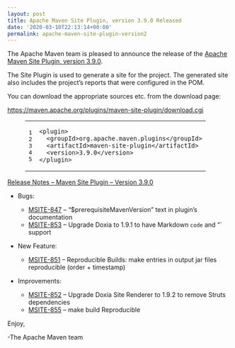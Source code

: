 ```yaml
---
layout: post
title: Apache Maven Site Plugin, version 3.9.0 Released
date: '2020-03-10T22:13:14+00:00'
permalink: apache-maven-site-plugin-version2
---
```

<div class="entry-content"><p>The Apache Maven team is pleased to announce the release of the
<a href="https://maven.apache.org/plugins/maven-site-plugin/">Apache Maven Site Plugin, version 3.9.0</a>.</p>

<p>The Site Plugin is used to generate a site for the project. The generated site
also includes the project&rsquo;s reports that were configured in the POM.</p>

<p>You can download the appropriate sources etc. from the download page:</p>

<p><a href="https://maven.apache.org/plugins/maven-site-plugin/download.cgi">https://maven.apache.org/plugins/maven-site-plugin/download.cgi</a></p>

<figure class='code'><figcaption><span></span></figcaption><div class="highlight"><table><tr><td class="gutter"><pre class="line-numbers"><span class='line-number'>1</span>
<span class='line-number'>2</span>
<span class='line-number'>3</span>
<span class='line-number'>4</span>
<span class='line-number'>5</span>
</pre></td><td class='code'><pre><code class='xml'><span class='line'><span class="nt">&lt;plugin&gt;</span>
</span><span class='line'>  <span class="nt">&lt;groupId&gt;</span>org.apache.maven.plugins<span class="nt">&lt;/groupId&gt;</span>
</span><span class='line'>  <span class="nt">&lt;artifactId&gt;</span>maven-site-plugin<span class="nt">&lt;/artifactId&gt;</span>
</span><span class='line'>  <span class="nt">&lt;version&gt;</span>3.9.0<span class="nt">&lt;/version&gt;</span>
</span><span class='line'><span class="nt">&lt;/plugin&gt;</span>
</span></code></pre></td></tr></table></div></figure>


<!-- more -->


<p><a href="https://issues.apache.org/jira/secure/ReleaseNote.jspa?projectId=12317923&amp;version=12345725">Release Notes &ndash; Maven Site Plugin &ndash; Version 3.9.0</a></p>

<ul>
<li><p>Bugs:</p>

<ul>
<li><a href="https://issues.apache.org/jira/browse/MSITE-847">MSITE-847</a> &ndash; &ldquo;$prerequisiteMavenVersion&rdquo; text in plugin&rsquo;s documentation</li>
<li><a href="https://issues.apache.org/jira/browse/MSITE-853">MSITE-853</a> &ndash; Upgrade Doxia to 1.9.1 to have Markdown <code>code</code> and &#8220;` support</li>
</ul>
</li>
<li><p>New Feature:</p>

<ul>
<li><a href="https://issues.apache.org/jira/browse/MSITE-851">MSITE-851</a> &ndash; Reproducible Builds: make entries in output jar files reproducible (order + timestamp)</li>
</ul>
</li>
<li><p>Improvements:</p>

<ul>
<li><a href="https://issues.apache.org/jira/browse/MSITE-852">MSITE-852</a> &ndash; Upgrade Doxia Site Renderer to 1.9.2 to remove Struts dependencies</li>
<li><a href="https://issues.apache.org/jira/browse/MSITE-855">MSITE-855</a> &ndash; make build Reproducible</li>
</ul>
</li>
</ul>


<p>Enjoy,</p>

<p>-The Apache Maven team</p>
</div>
